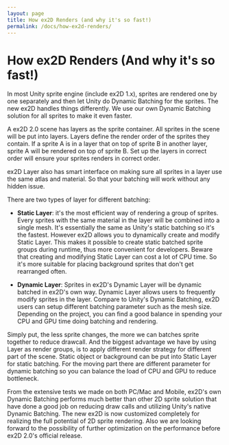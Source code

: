 ```yaml
---
layout: page
title: How ex2D Renders (and why it's so fast!)
permalink: /docs/how-ex2d-renders/
---
```


# How ex2D Renders (And why it's so fast!)

In most Unity sprite engine (include ex2D 1.x), sprites are rendered one by one separately and then let Unity do Dynamic Batching for the sprites. The new ex2D handles things differently. We use our own Dynamic Batching solution for all sprites to make it even faster.
 
A ex2D 2.0 scene has layers as the sprite container. All sprites in the scene will be put into layers. Layers define the render order of the sprites they contain. If a sprite A is in a layer that on top of sprite B in another layer, sprite A will be rendered on top of sprite B. Set up the layers in correct order will ensure your sprites renders in correct order.

ex2D Layer also has smart interface on making sure all sprites in a layer use the same atlas and material. So that your batching will work without any hidden issue.

There are two types of layer for different batching:

* __Static Layer__: it's the most efficient way of rendering a group of sprites. Every sprites with the same material in the layer will be combined into a single mesh. It's essentially the same as Unity's static batching so it's the fastest. However ex2D allows you to dynamically create and modify Static Layer. This makes it possible to create static batched sprite groups during runtime, thus more convenient for developers. Beware that creating and modifying Static Layer can cost a lot of CPU time. So it's more suitable for placing background sprites that don't get rearranged often.

* __Dynamic Layer__: Sprites in ex2D's Dynamic Layer will be dynamic batched in ex2D's own way. Dynamic Layer allows users to frequently modify sprites in the layer. Compare to Unity's Dynamic Batching, ex2D users can setup different batching parameter such as the mesh size. Depending on the project, you can find a good balance in spending your CPU and GPU time doing batching and rendering.

Simply put, the less sprite changes, the more we can batches sprite together to reduce drawcall. And the biggest advantage we have by using Layer as render groups, is to apply different render strategy for different part of the scene. Static object or background can be put into Static Layer for static batching. For the moving part there are different parameter for dynamic batching so you can balance the load of CPU and GPU to reduce bottleneck.

From the extensive tests we made on both PC/Mac and Mobile, ex2D's own Dynamic Batching performs much better than other 2D sprite solution that have done a good job on reducing draw calls and utilizing Unity's native Dynamic Batching. The new ex2D is now customized completely for realizing the full potential of 2D sprite rendering. Also we are looking forward to the possibility of further optimization on the performance before ex2D 2.0's official release.


